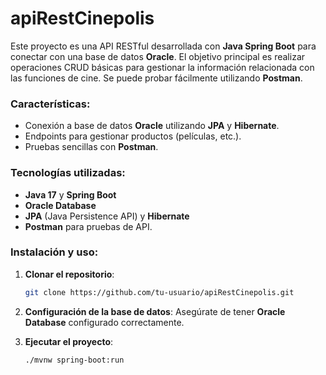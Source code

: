 # apiRestCinepolis 
 

Este proyecto es una API RESTful desarrollada con **Java Spring Boot** para conectar con una base de datos **Oracle**. El objetivo principal es realizar operaciones CRUD básicas para gestionar la información relacionada con las funciones de cine. Se puede probar fácilmente utilizando **Postman**.

### Características:
- Conexión a base de datos **Oracle** utilizando **JPA** y **Hibernate**.
- Endpoints para gestionar productos (películas,  etc.). 
- Pruebas sencillas con **Postman**.

### Tecnologías utilizadas:
- **Java 17** y **Spring Boot**
- **Oracle Database**
- **JPA** (Java Persistence API) y **Hibernate**
- **Postman** para pruebas de API.

### Instalación y uso:

1. **Clonar el repositorio**:
   ```bash
   git clone https://github.com/tu-usuario/apiRestCinepolis.git
   ```

2. **Configuración de la base de datos**: Asegúrate de tener **Oracle Database** configurado correctamente.

3. **Ejecutar el proyecto**:
   ```bash
   ./mvnw spring-boot:run
   ``` 
